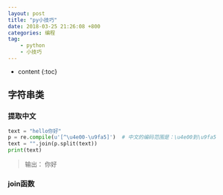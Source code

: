 ```yaml
---
layout: post
title: "py小技巧"
date: 2018-03-25 21:26:08 +800
categories: 编程
tag: 
    - python
    - 小技巧
---
```

* content
{:toc}



## 字符串类

### 提取中文

```python
text = "hello你好"
p = re.compile(u'[^\u4e00-\u9fa5]')  # 中文的编码范围是：\u4e00到\u9fa5
text = "".join(p.split(text))
print(text)
```

> 输出：
> 你好

### join函数